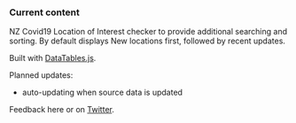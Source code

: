 ### Current content

NZ Covid19 Location of Interest checker to provide additional searching and sorting.
By default displays New locations first, followed by recent updates.

Built with [DataTables.js](datatables.net).

Planned updates:
- auto-updating when source data is updated

Feedback here or on [Twitter](twitter.com/jk_niersbach).